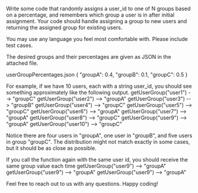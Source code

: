 Write some code that randomly assigns a user_id to one of N groups based on a percentage, and remembers which group a user is in after initial assignment. 
Your code should handle assigning a group to new users and returning the assigned group for existing users. 

You may use any language you feel most comfortable with.
Please include test cases.

The desired groups and their percentages are given as JSON in the attached file. 

userGroupPercentages.json
{
    "groupA": 0.4,
    "groupB": 0.1,
    "groupC": 0.5
}

For example, if we have 10 users, each with a string user_id, you should see something approximately like the following output. 
getUserGroup("user1") --> "groupC"
getUserGroup("user2") --> "groupA"
getUserGroup("user3") --> "groupB"
getUserGroup("user4") --> "groupC"
getUserGroup("user5") --> "groupC"
getUserGroup("user6") --> "groupA"
getUserGroup("user7") --> "groupA"
getUserGroup("user8") --> "groupC"
getUserGroup("user9") --> "groupA"
getUserGroup("user10") --> "groupC"

Notice there are four users in "groupA", one user in "groupB", and five users in group "groupC".
The distribution might not match exactly in some cases, but it should be as close as possible.

If you call the function again with the same user id, you should receive the same group value each time
getUserGroup("user9") --> "groupA"
getUserGroup("user9") --> "groupA"
getUserGroup("user9") --> "groupA"

Feel free to reach out to us with any questions. Happy coding!
